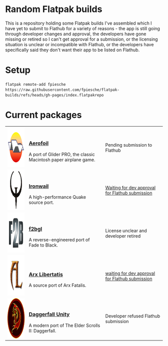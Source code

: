 # Random Flatpak builds

This is a repository holding some Flatpak builds I've assembled which I have yet to submit to Flathub for a variety of reasons - the app is still going through developer changes and approval, the developers have gone missing or retired so I can't get approval for a submission, or the licensing situation is unclear or incompatible with Flathub, or the developers have specifically said they don't want their app to be listed on Flathub.

# Setup

`flatpak remote-add fpiesche https://raw.githubusercontent.com/fpiesche/flatpak-builds/refs/heads/gh-pages/index.flatpakrepo`

# Current packages

| | | |
|:-:|:-|:-|
| [<img src="apps/io.github.elasota.aerofoil/io.github.elasota.aerofoil.png" width=128 height=128 />](https://fpiesche.github.io/flatpak-builds/io.github.elasota.aerofoil.xml) | <h3>[Aerofoil](https://fpiesche.github.io/flatpak-builds/io.github.elasota.aerofoil.xml)</h3>A port of Glider PRO, the classic Macintosh paper airplane game. | Pending submission to Flathub |
| [<img src="apps/io.github.andrei_drexler.ironwail/io.github.andrei_drexler.ironwail.png" width=128 height=128 />](https://fpiesche.github.io/flatpak-builds/io.github.andrei_drexler.ironwail.xml) | <h3>[Ironwail](https://fpiesche.github.io/flatpak-builds/io.github.andrei_drexler.ironwail.xml)</h3>A high-performance Quake source port. | [Waiting for dev approval for Flathub submission](https://github.com/andrei-drexler/ironwail/issues/241#issuecomment-2261224166) |
| [<img src="apps/io.github.fpiesche.f2bgl/io.github.fpiesche.f2bgl.png" width=128 height=128 />](https://fpiesche.github.io/flatpak-builds/io.github.fpiesche.f2bgl.xml) | <h3>[f2bgl](https://fpiesche.github.io/flatpak-builds/io.github.fpiesche.f2bgl.xml)</h3>A reverse-engineered port of Fade to Black. | License unclear and developer retired |
| [<img src="apps/org.arx_libertatis.arxlibertatis/org.arx_libertatis.arxlibertatis.png" width=128 height=128 />](https://fpiesche.github.io/flatpak-builds/org.arx_libertatis.arxlibertatis.xml) | <h3>[Arx Libertatis](https://fpiesche.github.io/flatpak-builds/org.arx_libertatis.arxlibertatis.xml)</h3>A source port of Arx Fatalis. | [waiting for dev approval for Flathub submission](https://bugs.arx-libertatis.org/arx/issues/1747) |
| [<img src="apps/io.github.interkarma.daggerfall-unity/io.github.interkarma.daggerfall-unity.png" width=128 height=128 />](https://fpiesche.github.io/flatpak-builds/io.github.interkarma.daggerfall-unity.xml) | <h3>[Daggerfall Unity](https://fpiesche.github.io/flatpak-builds/io.github.interkarma.daggerfall-unity.xml)</h3>A modern port of The Elder Scrolls II: Daggerfall. | Developer refused Flathub submission |
